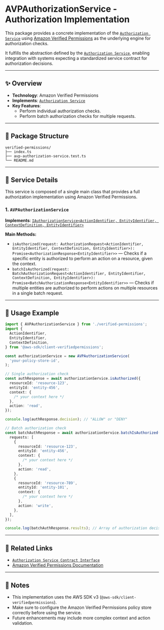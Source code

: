 # AVPAuthorizationService - Authorization Implementation

This package provides a concrete implementation of the [`Authorization Service`](../../contracts/README.md) using [Amazon Verified Permissions](https://aws.amazon.com/verified-permissions/) as the underlying engine for authorization checks.

It fulfills the abstraction defined by the [`Authorization Service`](../../contracts/README.md), enabling integration with systems expecting a standardized service contract for authorization decisions.

---

## ✨ Overview

- **Technology**: Amazon Verified Permissions
- **Implements**: [`Authorization Service`](../../contracts/README.md)
- **Key Features**:
  - Perform individual authorization checks.
  - Perform batch authorization checks for multiple requests.

---

## 📁 Package Structure

```
verified-permissions/
├── index.ts
├── avp-authorization-service.test.ts
└── README.md
```

---

## 📘 Service Details

This service is composed of a single main class that provides a full authorization implementation using Amazon Verified Permissions.

### 1. `AVPAuthorizationService`

**Implements**: [`IAuthorizationService<ActionIdentifier, EntityIdentifier, ContextDefinition, EntityIdentifier>`](../../contracts/README.md)

**Main Methods:**

- `isAuthorized(request: AuthorizationRequest<ActionIdentifier, EntityIdentifier, ContextDefinition, EntityIdentifier>): Promise<AuthorizationResponse<EntityIdentifier>>` — Checks if a specific entity is authorized to perform an action on a resource, given the context.
- `batchIsAuthorized(request: BatchAuthorizationRequest<ActionIdentifier, EntityIdentifier, ContextDefinition, EntityIdentifier>): Promise<BatchAuthorizationResponse<EntityIdentifier>>` — Checks if multiple entities are authorized to perform actions on multiple resources in a single batch request.

---

## 🚀 Usage Example

```typescript
import { AVPAuthorizationService } from './verified-permissions';
import {
  ActionIdentifier,
  EntityIdentifier,
  ContextDefinition,
} from '@aws-sdk/client-verifiedpermissions';

const authorizationService = new AVPAuthorizationService(
  'your-policy-store-id',
);

// Single authorization check
const authResponse = await authorizationService.isAuthorized({
  resourceId: 'resource-123',
  entityId: 'entity-456',
  context: {
    /* your context here */
  },
  action: 'read',
});

console.log(authResponse.decision); // "ALLOW" or "DENY"

// Batch authorization check
const batchAuthResponse = await authorizationService.batchIsAuthorized({
  requests: [
    {
      resourceId: 'resource-123',
      entityId: 'entity-456',
      context: {
        /* your context here */
      },
      action: 'read',
    },
    {
      resourceId: 'resource-789',
      entityId: 'entity-101',
      context: {
        /* your context here */
      },
      action: 'write',
    },
  ],
});

console.log(batchAuthResponse.results); // Array of authorization decisions
```

---

## 📄 Related Links

- [`Authorization Service Contract Interface`](../../contracts/README.md)
- [Amazon Verified Permissions Documentation](https://aws.amazon.com/verified-permissions/)

---

## 📢 Notes

- This implementation uses the AWS SDK v3 (`@aws-sdk/client-verifiedpermissions`).
- Make sure to configure the Amazon Verified Permissions policy store correctly before using the service.
- Future enhancements may include more complex context and action validation.
